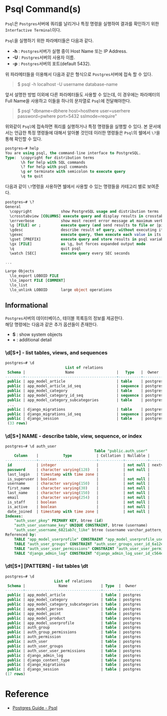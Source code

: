 # Psql Command(s)

`Psql`은 `Postgres`서버에 쿼리를 날리거나 특정 명령을 실행하여 결과를 확인하기 위한 `Interfactive Terminal`이다.   

`Psql`을 실행하기 위한 파라메터들은 다음과 같다. 

* **-h** : `Postgres`서버가 실행 중이 Host Name 또는 IP Address.
* **-U** : `Postgres`서버의 사용자 이름.
* **-p** : `Postgres`서버의 포트(default 5432).

위 파라메터들을 이용해서 다음과 같은 형식으로 `Postgres`서버에 접속 할 수 있다. 

>$ psql -h localhost -U username database-name

앞서 설명한 방법 이외에 다른 파라메터들도 사용할 수 있는데, 이 경우에는 파라메터의 Full Name을 사용하고 이들을 하나의 문자열로 `Psql`에 전달해야한다. 

>$ psql "dbname=dbhere host=hosthere user=userhere password=pwhere port=5432 sslmode=require"

위와같이 `Psql`에 접속하면 쿼리를 실행하거나 특정 명령들을 실행할 수 있다. 본 문서에서는 언급한 특정 명령들에 대해서 알아볼 것인데 이러한 명령들은 `Psql`의 쉘에서 `\?`을 통해 확인할 수 있다. 

```sql
postgres=# help
You are using psql, the command-line interface to PostgreSQL.
Type:  \copyright for distribution terms
       \h for help with SQL commands
       \? for help with psql commands
       \g or terminate with semicolon to execute query
       \q to quit
```

다음과 같이 `\?`명령을 사용하면 쉘에서 사용할 수 있는 명령들을 카테고리 별로 보여준다. 

```sql
postgres=# \?
General
  \copyright             show PostgreSQL usage and distribution terms
  \crosstabview [COLUMNS] execute query and display results in crosstab
  \errverbose            show most recent error message at maximum verbosity
  \g [FILE] or ;         execute query (and send results to file or |pipe)
  \gdesc                 describe result of query, without executing it
  \gexec                 execute query, then execute each value in its result
  \gset [PREFIX]         execute query and store results in psql variables
  \gx [FILE]             as \g, but forces expanded output mode
  \q                     quit psql
  \watch [SEC]           execute query every SEC seconds

...

Large Objects
  \lo_export LOBOID FILE
  \lo_import FILE [COMMENT]
  \lo_list
  \lo_unlink LOBOID      large object operations
```

## Informational

`Postgres`서버의 데이터베이스, 테이블 목록등의 정보를 제공한다.  
해당 명령에는 다음과 같은 추가 옵션들이 존재한다.

* **S** : show system objects
* **+** : additional detail

### \d[S+] - list tables, views, and sequences

```sql
postgres=# \d
                           List of relations
 Schema |                  Name                   |   Type   |  Owner
--------+-----------------------------------------+----------+----------
 public | app_model_article                       | table    | postgres
 public | app_model_article_id_seq                | sequence | postgres
 public | app_model_category                      | table    | postgres
 public | app_model_category_id_seq               | sequence | postgres
 public | app_model_category_subcategories        | table    | postgres
 ...
 public | django_migrations                       | table    | postgres
 public | django_migrations_id_seq                | sequence | postgres
 public | django_session                          | table    | postgres
 (33 rows)
```

### \d[S+]  NAME - describe table, view, sequence, or index

```sql
postgres=# \d auth_user
                                        Table "public.auth_user"
    Column    |           Type           | Collation | Nullable |                Default
--------------+--------------------------+-----------+----------+---------------------------------------
 id           | integer                  |           | not null | nextval('auth_user_id_seq'::regclass)
 password     | character varying(128)   |           | not null |
 last_login   | timestamp with time zone |           |          |
 is_superuser | boolean                  |           | not null |
 username     | character varying(150)   |           | not null |
 first_name   | character varying(30)    |           | not null |
 last_name    | character varying(150)   |           | not null |
 email        | character varying(254)   |           | not null |
 is_staff     | boolean                  |           | not null |
 is_active    | boolean                  |           | not null |
 date_joined  | timestamp with time zone |           | not null |
Indexes:
    "auth_user_pkey" PRIMARY KEY, btree (id)
    "auth_user_username_key" UNIQUE CONSTRAINT, btree (username)
    "auth_user_username_6821ab7c_like" btree (username varchar_pattern_ops)
Referenced by:
    TABLE "app_model_userprofile" CONSTRAINT "app_model_userprofile_user_id_234cee38_fk_auth_user_id" FOREIGN KEY (user_id) REFERENCES auth_user(id) DEFERRABLE INITIALLY DEFERRED
    TABLE "auth_user_groups" CONSTRAINT "auth_user_groups_user_id_6a12ed8b_fk_auth_user_id" FOREIGN KEY (user_id) REFERENCES auth_user(id) DEFERRABLE INITIALLY DEFERRED
    TABLE "auth_user_user_permissions" CONSTRAINT "auth_user_user_permissions_user_id_a95ead1b_fk_auth_user_id" FOREIGN KEY (user_id) REFERENCES auth_user(id) DEFERRABLE INITIALLY DEFERRED
    TABLE "django_admin_log" CONSTRAINT "django_admin_log_user_id_c564eba6_fk_auth_user_id" FOREIGN KEY (user_id) REFERENCES auth_user(id) DEFERRABLE INITIALLY DEFERRED
```

### \dt[S+] [PATTERN] - list tables \dt

```sql
postgres=# \d
                      List of relations
 Schema |               Name               | Type  |  Owner
--------+----------------------------------+-------+----------
 public | app_model_article                | table | postgres
 public | app_model_category               | table | postgres
 public | app_model_category_subcategories | table | postgres
 public | app_model_person                 | table | postgres
 public | app_model_point                  | table | postgres
 public | app_model_product                | table | postgres
 public | app_model_userprofile            | table | postgres
 public | auth_group                       | table | postgres
 public | auth_group_permissions           | table | postgres
 public | auth_permission                  | table | postgres
 public | auth_user                        | table | postgres
 public | auth_user_groups                 | table | postgres
 public | auth_user_user_permissions       | table | postgres
 public | django_admin_log                 | table | postgres
 public | django_content_type              | table | postgres
 public | django_migrations                | table | postgres
 public | django_session                   | table | postgres
(17 rows)
```

# Reference

* [Postgres Guide - Psql](http://postgresguide.com/utilities/psql.html)